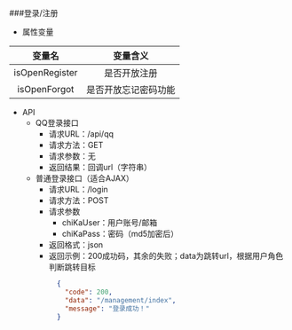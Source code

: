 ###登录/注册
+ 属性变量  

|变量名|变量含义|
|:---:|:---:|
|isOpenRegister|是否开放注册|
|isOpenForgot|是否开放忘记密码功能|
+ API  
    + QQ登录接口  
        + 请求URL：/api/qq  
        + 请求方法：GET  
        + 请求参数：无  
        + 返回结果：回调url（字符串）  
    + 普通登录接口（适合AJAX）  
        + 请求URL：/login  
        + 请求方法：POST  
        + 请求参数  
            + chiKaUser：用户账号/邮箱
            + chiKaPass：密码（md5加密后）
        + 返回格式：json  
        + 返回示例：200成功码，其余的失败；data为跳转url，根据用户角色判断跳转目标
            ```json
              {
                "code": 200,
                "data": "/management/index",
                "message": "登录成功！"
              }
            ```
        
